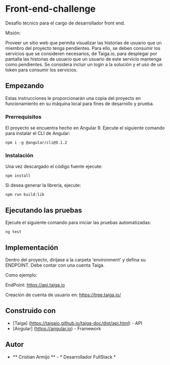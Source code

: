 # Front-end-challenge

Desafío técnico para el cargo de desarrollador front end.

Misión: 

Proveer un sitio web que permita visualizar las historias de usuario que un miembro del proyecto tenga pendientes. 
Para ello, se deben consumir los servicios que se consideren necesarios, de Taiga.io, para desplegar por pantalla las historias de usuario que un usuario de este servicio mantenga como pendientes.
Se considera incluir un login a la solución y el uso de un token para consumir los servicios.

## Empezando

Estas instrucciones le proporcionarán una copia del proyecto en funcionamiento en su máquina local para fines de desarrollo y prueba.

### Prerrequisitos

El proyecto se encuentra hecho en Angular 9.
Ejecute el siguiente comando para instalar el CLI de Angular:

``
npm i -g @angular/cli@9.1.2
``

### Instalación

Una vez descargado el código fuente ejecute:

``
npm install
``

Si desea generar la librería, ejecute:

``
npm run build:lib
``

## Ejecutando las pruebas

Ejecute el siguiente comando para iniciar las pruebas automatizadas:

``
ng test
``

## Implementación

Dentro del proyecto, diríjase a la carpeta 'environment' y defina su ENDPOINT.
Debe contar con una cuenta Taiga. 

Como ejemplo:

EndPoint: https://api.taiga.io

Creación de cuenta de usuario en: https://tree.taiga.io/

## Construido con

* [Taiga] (https://taigaio.github.io/taiga-doc/dist/api.html) - API
* [Angular] (https://angular.io) - Framework

## Autor

* ** Cristian Armijo ** - * Desarrollador FullStack * 
